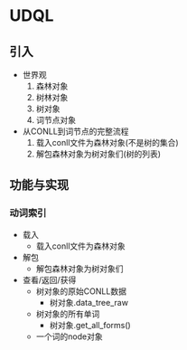 # UDQL
## 引入
* 世界观
	1. 森林对象
	2. 树林对象
	3. 树对象
	4. 词节点对象
* 从CONLL到词节点的完整流程
	1. 载入conll文件为森林对象(不是树的集合)
	2. 解包森林对象为树对象们(树的列表)

## 功能与实现
### 动词索引
* 载入
	* 载入conll文件为森林对象
* 解包
	* 解包森林对象为树对象们
* 查看/返回/获得
	* 树对象的原始CONLL数据
		* 树对象.data_tree_raw
	* 树对象的所有单词
		* 树对象.get_all_forms()
	* 一个词的node对象
